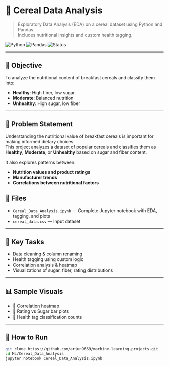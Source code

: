 # 🥣 Cereal Data Analysis

> Exploratory Data Analysis (EDA) on a cereal dataset using Python and Pandas.  
> Includes nutritional insights and custom health tagging.

![Python](https://img.shields.io/badge/Python-3.8+-blue.svg)
![Pandas](https://img.shields.io/badge/Pandas-EDA-success.svg)
![Status](https://img.shields.io/badge/Status-Completed-brightgreen.svg)

---

## 📌 Objective

To analyze the nutritional content of breakfast cereals and classify them into:
- **Healthy**: High fiber, low sugar  
- **Moderate**: Balanced nutrition  
- **Unhealthy**: High sugar, low fiber

---

## 🧠 Problem Statement

Understanding the nutritional value of breakfast cereals is important for making informed dietary choices.  
This project analyzes a dataset of popular cereals and classifies them as **Healthy**, **Moderate**, or **Unhealthy** based on sugar and fiber content.

It also explores patterns between:
- **Nutrition values and product ratings**
- **Manufacturer trends**
- **Correlations between nutritional factors**


## 📂 Files

- `Cereal_Data_Analysis.ipynb` — Complete Jupyter notebook with EDA, tagging, and plots
- `cereal_data.csv` — Input dataset

---

## 🧪 Key Tasks

- Data cleaning & column renaming
- Health tagging using custom logic
- Correlation analysis & heatmap
- Visualizations of sugar, fiber, rating distributions

---

## 📊 Sample Visuals

- 📌 Correlation heatmap  
- 📌 Rating vs Sugar bar plots  
- 📌 Health tag classification counts

---

## 🚀 How to Run

```bash
git clone https://github.com/arjun9669/machine-learning-projects.git
cd ML/Cereal_Data_Analysis
jupyter notebook Cereal_Data_Analysis.ipynb
